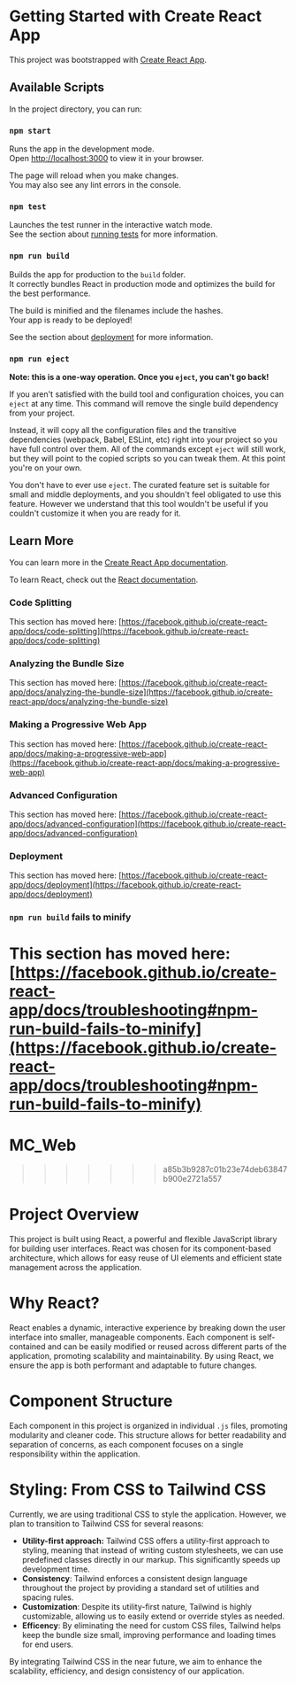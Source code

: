 # Getting Started with Create React App

This project was bootstrapped with [Create React App](https://github.com/facebook/create-react-app).

## Available Scripts

In the project directory, you can run:

### `npm start`

Runs the app in the development mode.\
Open [http://localhost:3000](http://localhost:3000) to view it in your browser.

The page will reload when you make changes.\
You may also see any lint errors in the console.

### `npm test`

Launches the test runner in the interactive watch mode.\
See the section about [running tests](https://facebook.github.io/create-react-app/docs/running-tests) for more information.

### `npm run build`

Builds the app for production to the `build` folder.\
It correctly bundles React in production mode and optimizes the build for the best performance.

The build is minified and the filenames include the hashes.\
Your app is ready to be deployed!

See the section about [deployment](https://facebook.github.io/create-react-app/docs/deployment) for more information.

### `npm run eject`

**Note: this is a one-way operation. Once you `eject`, you can't go back!**

If you aren't satisfied with the build tool and configuration choices, you can `eject` at any time. This command will remove the single build dependency from your project.

Instead, it will copy all the configuration files and the transitive dependencies (webpack, Babel, ESLint, etc) right into your project so you have full control over them. All of the commands except `eject` will still work, but they will point to the copied scripts so you can tweak them. At this point you're on your own.

You don't have to ever use `eject`. The curated feature set is suitable for small and middle deployments, and you shouldn't feel obligated to use this feature. However we understand that this tool wouldn't be useful if you couldn't customize it when you are ready for it.

## Learn More

You can learn more in the [Create React App documentation](https://facebook.github.io/create-react-app/docs/getting-started).

To learn React, check out the [React documentation](https://reactjs.org/).

### Code Splitting

This section has moved here: [https://facebook.github.io/create-react-app/docs/code-splitting](https://facebook.github.io/create-react-app/docs/code-splitting)

### Analyzing the Bundle Size

This section has moved here: [https://facebook.github.io/create-react-app/docs/analyzing-the-bundle-size](https://facebook.github.io/create-react-app/docs/analyzing-the-bundle-size)

### Making a Progressive Web App

This section has moved here: [https://facebook.github.io/create-react-app/docs/making-a-progressive-web-app](https://facebook.github.io/create-react-app/docs/making-a-progressive-web-app)

### Advanced Configuration

This section has moved here: [https://facebook.github.io/create-react-app/docs/advanced-configuration](https://facebook.github.io/create-react-app/docs/advanced-configuration)

### Deployment

This section has moved here: [https://facebook.github.io/create-react-app/docs/deployment](https://facebook.github.io/create-react-app/docs/deployment)

### `npm run build` fails to minify

This section has moved here: [https://facebook.github.io/create-react-app/docs/troubleshooting#npm-run-build-fails-to-minify](https://facebook.github.io/create-react-app/docs/troubleshooting#npm-run-build-fails-to-minify)
=======
# MC_Web
>>>>>>> a85b3b9287c01b23e74deb63847b900e2721a557

# Project Overview
This project is built using React, a powerful and flexible JavaScript library for building user interfaces. React was chosen for its component-based architecture, which allows for easy reuse of UI elements and efficient state management across the application.

# Why React?
React enables a dynamic, interactive experience by breaking down the user interface into smaller, manageable components. Each component is self-contained and can be easily modified or reused across different parts of the application, promoting scalability and maintainability. By using React, we ensure the app is both performant and adaptable to future changes.

# Component Structure
Each component in this project is organized in individual `.js` files, promoting modularity and cleaner code. This structure allows for better readability and separation of concerns, as each component focuses on a single responsibility within the application.

# Styling: From CSS to Tailwind CSS
Currently, we are using traditional CSS to style the application. However, we plan to transition to Tailwind CSS for several reasons:

* **Utility-first approach:** Tailwind CSS offers a utility-first approach to styling, meaning that instead of writing custom stylesheets, we can use predefined classes directly in our markup. This significantly speeds up development time.
* **Consistency**: Tailwind enforces a consistent design language throughout the project by providing a standard set of utilities and spacing rules.
* **Customization**: Despite its utility-first nature, Tailwind is highly customizable, allowing us to easily extend or override styles as needed.
* **Efficency**: By eliminating the need for custom CSS files, Tailwind helps keep the bundle size small, improving performance and loading times for end users.

By integrating Tailwind CSS in the near future, we aim to enhance the scalability, efficiency, and design consistency of our application.
